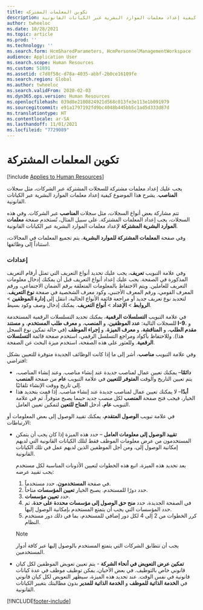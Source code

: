 ```yaml
---
title: تكوين المعلمات المشتركة
description: يشرح هذا الموضوع كيفية إعداد معلمات الموارد البشرية عبر الكيانات القانونية.
author: twheeloc
ms.date: 10/28/2021
ms.topic: article
ms.prod: ''
ms.technology: ''
ms.search.form: HcmSharedParameters, HcmPersonnelManagementWorkspace
audience: Application User
ms.search.scope: Human Resources
ms.custom: 51891
ms.assetid: c7d8f58c-d78a-4035-abbf-2b0ce16109fe
ms.search.region: Global
ms.author: twheeloc
ms.search.validFrom: 2020-02-03
ms.dyn365.ops.version: Human Resources
ms.openlocfilehash: 039d8e2100824921d568c013fe3e113e1b091979
ms.sourcegitcommit: e91a1797192fd9bc4048b445bb5c1ad5d333d87d
ms.translationtype: HT
ms.contentlocale: ar-SA
ms.lasthandoff: 11/01/2021
ms.locfileid: "7729089"
---
```

# <a name="configure-shared-parameters"></a>تكوين المعلمات المشتركة

[!include [Applies to Human Resources](../includes/applies-to-hr.md)]

يجب عليك إعداد معلمات مشتركة للسجلات المشتركة عبر الشركات، مثل سجلات **المناصب**. يشرح هذا الموضوع كيفية إعداد معلمات الموارد البشرية عبر الكيانات القانونية.

تتم مشاركة بعض أنواع السجلات، مثل سجلات **المناصب** عبر الشركات. وفي هذه السجلات، يجب إعداد المعلمات المشتركة. على سبيل المثال، تُستخدم صفحة **معلمات الموارد البشرية المشتركة** لإعداد معلمات الموارد البشرية عبر الكيانات القانونية. 

وفي صفحة **المعلمات المشتركة للموارد البشرية**، يتم تجميع المعلمات في المجالات، استناداً إلى وظائفها. 

### <a name="settings"></a>إعدادات
وفي علامة التبويب **تعريف**، يجب عليك تحديد أنواع التعريف التي تمثل أرقام التعريف المذكورة في الصفحة. يجب عليك إعداد أنواع التعريف قبل أن يمكنك إدخال معلومات التعريف للعاملين. ويتم الاحتفاظ بالمعلومات المتعلقة برقم الضمان الاجتماعي، ورقم المعرف القومي، ورقم المعرف الأجنبي، وكود معرف الشخصية في صفحة **نوع التعريف**. لتحديد نوع تعريف جديد أو مراجعة قائمة الأنواع الحالية، انتقل إلى **إدارة الموظفين** &gt; **الروابط** &gt; **الإعداد** &gt; **أنواع التعريف**. يمكنك إدخال وصف وكود بسيط. 

في علامة التبويب **التسلسلات الرقمية**، يمكنك تحديد التسلسلات الرقمية المستخدمة للسجلات التالية: **عدد الموظفين**، و **المنصب**، و **معرف طلب المستخدم**، و **مستند I-9**، و **مقدم الطلب**، و **المناقشة**، و **معرف الميزة**، و **إجراء الموظف** (في حالة تمكين نوع السجل هذا). وللاحتفاظ بأكواد ومراجع التسلسل الرقمي، استخدم صفحة قائمة **التسلسلات الرقمية**. وللعثور على هذه الصفحة، استخدم ميزة البحث عن الصفحة. 

وفي علامة التبويب **مناصب**، أشر إلى ما إذا كانت الوظائف الجديدة متوفرة للتعيين بشكل افتراضي:

- **دائمًا**– يمكنك تعيين عمال لمناصب جديدة عند إنشاء مناصب.‬ وعند إنشاء المناصب، يتم تعيين التاريخ والوقت **المتوفر للتعيين** في علامة التبويب **عام** من صفحة **المنصب** إلى تاريخ ووقت الإنشاء تلقائيًا.‬
- **أبدًا**– لا يمكنك تعيين عمال لمناصب جديدة عند إنشاء مناصب. إذا قمت بتحديد هذا الخيار، فيجب فتح صفحة **المنصب** لكل منصب جديد حينما يصبح متوفراً. ثم في علامة التبويب **عام**، أدخل **المتاح للتعين** لتمكين تعيين العامل.

في علامة تبويب **الوصول المتقدم**، يمكنك تقييد الوصول إلى بعض المعلومات أو الارتباطات:

- **تقييد الوصول إلى معلومات العامل** – حدد هذه الميزة إذا كان يجب أن يتمكن المستخدمون من عرض معلومات الموظف فقط لتلك الكيانات القانونية التي لديهم إمكانية الوصول إلى، ومن أجل الموظفين الذين لديهم عمل في تلك الكيانات القانونية.

    بعد تحديد هذه الميزة، اتبع هذه الخطوات لتعيين الأذونات المناسبة لكل مستخدم يجب تقييد عرضه:

    1. في صفحة **المستخدمون**، حدد مستخدماً.
    1. حدد دورًا للمستخدم. يصبح الخيار **تعيين المؤسسات** متاحاً.
    1. حدد **تعيين مؤسسات**.
    1. في الصفحة الجديدة، حدد **منح حق الوصول إلى مؤسسات محددة على حدة**، ثم حدد المؤسسات التي يجب أن يتمتع المستخدم بإمكانية الوصول إليها.
    1. كرر الخطوات من 2 إلى 4 لكل دور إضافي للمستخدم، بما في ذلك دور مستخدم النظام.

    > [!NOTE]
    > يجب أن تتطابق الشركات التي يتمتع المستخدم بالوصول إليها عبر كافة أدوار المستخدمين.

- **تمكين عرض التعويض في أنحاء الشركة** - يتم تعيين تعويض الموظفين لكل كيان قانوني خاص بالتوظيف. في بعض الأحيان، يمكن توظيف موظف في عدة كيانات قانونية في نفس الوقت. عند تحديد هذه الميزة، سيظهر التعويض لكل كيان قانوني في **الخدمة الذاتية للموظف** و **الخدمة الذاتية للمدير** بدون مطالبتك بتغيير الكيانات القانونية. 

[!INCLUDE[footer-include](../includes/footer-banner.md)]
